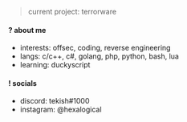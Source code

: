 > current project: terrorware

#### ? about me
- interests: offsec, coding, reverse engineering
- langs: c/c++, c#, golang, php, python, bash, lua
- learning: duckyscript

#### ! socials
- discord: tekish#1000
- instagram: @hexalogical
